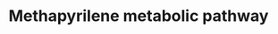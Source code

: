 ---
annotations:
- type: Pathway Ontology
  value: cellular detoxification pathway
- type: Pathway Ontology
  value: xenobiotic metabolic pathway
authors:
- Egonw
- Eweitz
description: ''
last-edited: 2021-05-16
organisms:
- Rattus norvegicus
redirect_from:
- /index.php/Pathway:WP2540
- /instance/WP2540
schema-jsonld:
- '@context': https://schema.org/
  '@id': https://wikipathways.github.io/pathways/WP2540.html
  '@type': Dataset
  creator:
    '@type': Organization
    name: WikiPathways
  description: ''
  keywords:
  - demethylated methapyrilene
  - Necrosis
  - CYPs
  - glutathion conjugate
  - Periportal Liver
  - MP-Noxide
  - Methapyrilene
  - methapyrilene-S-oxide
  - Hepatotoxicity
  - GSH
  license: CC0
  name: Methapyrilene metabolic pathway
seo: CreativeWork
title: Methapyrilene metabolic pathway
wpid: WP2540
---